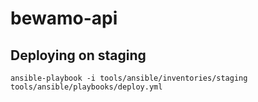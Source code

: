 # bewamo-api

## Deploying on staging
````
ansible-playbook -i tools/ansible/inventories/staging tools/ansible/playbooks/deploy.yml
````